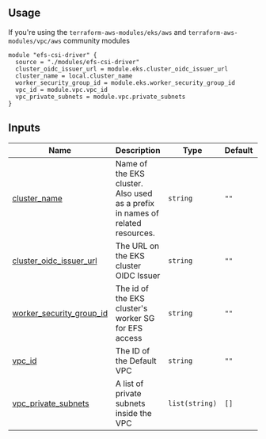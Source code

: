 ## Usage

If you're using the `terraform-aws-modules/eks/aws` and `terraform-aws-modules/vpc/aws` community modules

```hcl
module "efs-csi-driver" {
  source = "./modules/efs-csi-driver"
  cluster_oidc_issuer_url = module.eks.cluster_oidc_issuer_url
  cluster_name = local.cluster_name
  worker_security_group_id = module.eks.worker_security_group_id
  vpc_id = module.vpc.vpc_id
  vpc_private_subnets = module.vpc.private_subnets
}
```

## Inputs

| Name | Description | Type | Default | Required |
|------|-------------|------|---------|:--------:|
| <a name="input_cluster_name"></a> [cluster\_name](#input\_cluster\_name) | Name of the EKS cluster. Also used as a prefix in names of related resources. | `string` | `""` | yes |
| <a name="input_cluster_oidc_issuer_url"></a> [cluster\_oidc\_issuer\_url](#input\_cluster\_oidc\_issuer\_url) | The URL on the EKS cluster OIDC Issuer | `string` | `""` | yes |
| <a name="input_worker_security_group_id"></a> [worker\_security\_group\_id](#input\_worker\_security\_group\_id) | The id of the EKS cluster's worker SG for EFS access | `string` | `""` | yes |
| <a name="input_vpc_id"></a> [vpc\_id](#input\_vpc\_id) | The ID of the Default VPC | `string` | `""` | yes |
| <a name="input_vpc_private_subnets"></a> [vpc\_private\_subnets](#input\_private\_subnets) | A list of private subnets inside the VPC | `list(string)` | `[]` | yes |